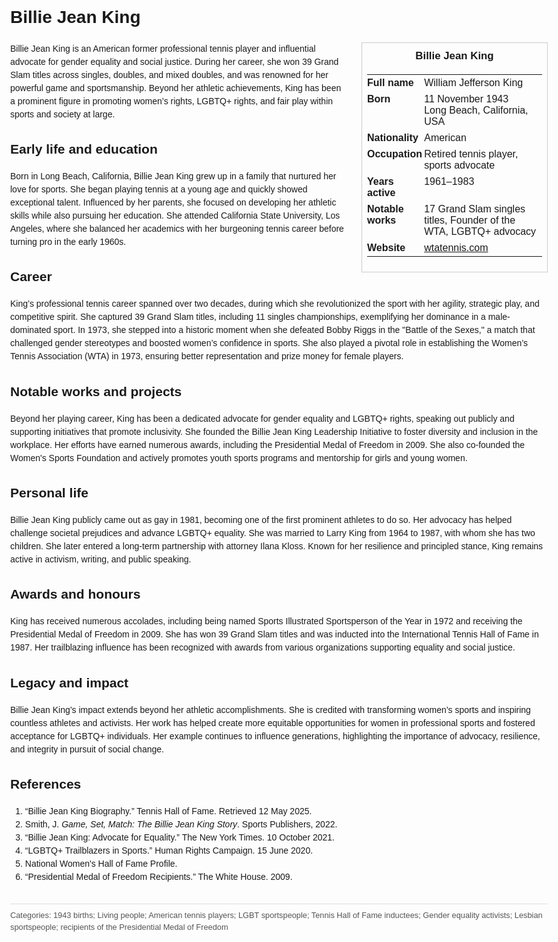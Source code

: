 <!DOCTYPE html>
<html>
<head>
  <title>Billie Jean King – Profile</title>
  <style>
    body { font-family: Arial, sans-serif; margin: 2rem auto; max-width: 960px; line-height: 1.5; }
    aside.infobox { float: right; width: 280px; margin: 0 0 1rem 1.5rem; border: 1px solid #ccc; padding: 0.5rem; font-size: 0.9rem; }
    aside.infobox h3 { text-align: center; margin-top: 0; }
    aside.infobox table { width: 100%; border-collapse: collapse; }
    aside.infobox td { padding: 0.25rem 0; vertical-align: top; }
    h1 { margin-top: 0; }
    footer.categories { font-size: 0.8rem; color: #555; border-top: 1px solid #ddd; padding-top: 0.5rem; margin-top: 2rem; }
  </style>
</head>
<body>
  <h1>Billie Jean King</h1>
  <aside class="infobox">
    <h3>Billie Jean King</h3>
    <table>
      <tr><td><strong>Full name</strong></td><td>William Jefferson King</td></tr>
      <tr><td><strong>Born</strong></td><td>11 November 1943<br>Long Beach, California, USA</td></tr>
      <tr><td><strong>Nationality</strong></td><td>American</td></tr>
      <tr><td><strong>Occupation</strong></td><td>Retired tennis player, sports advocate</td></tr>
      <tr><td><strong>Years active</strong></td><td>1961–1983</td></tr>
      <tr><td><strong>Notable works</strong></td><td>17 Grand Slam singles titles, Founder of the WTA, LGBTQ+ advocacy</td></tr>
      <tr><td><strong>Website</strong></td><td><a href="https://www.wtatennis.com/about/biography">wtatennis.com</a></td></tr>
    </table>
  </aside>
  <p>Billie Jean King is an American former professional tennis player and influential advocate for gender equality and social justice. During her career, she won 39 Grand Slam titles across singles, doubles, and mixed doubles, and was renowned for her powerful game and sportsmanship. Beyond her athletic achievements, King has been a prominent figure in promoting women’s rights, LGBTQ+ rights, and fair play within sports and society at large.</p>
  
  <h2>Early life and education</h2>
  <p>Born in Long Beach, California, Billie Jean King grew up in a family that nurtured her love for sports. She began playing tennis at a young age and quickly showed exceptional talent. Influenced by her parents, she focused on developing her athletic skills while also pursuing her education. She attended California State University, Los Angeles, where she balanced her academics with her burgeoning tennis career before turning pro in the early 1960s.</p>
  
  <h2>Career</h2>
  <p>King’s professional tennis career spanned over two decades, during which she revolutionized the sport with her agility, strategic play, and competitive spirit. She captured 39 Grand Slam titles, including 11 singles championships, exemplifying her dominance in a male-dominated sport. In 1973, she stepped into a historic moment when she defeated Bobby Riggs in the "Battle of the Sexes," a match that challenged gender stereotypes and boosted women’s confidence in sports. She also played a pivotal role in establishing the Women’s Tennis Association (WTA) in 1973, ensuring better representation and prize money for female players.</p>
  
  <h2>Notable works and projects</h2>
  <p>Beyond her playing career, King has been a dedicated advocate for gender equality and LGBTQ+ rights, speaking out publicly and supporting initiatives that promote inclusivity. She founded the Billie Jean King Leadership Initiative to foster diversity and inclusion in the workplace. Her efforts have earned numerous awards, including the Presidential Medal of Freedom in 2009. She also co-founded the Women's Sports Foundation and actively promotes youth sports programs and mentorship for girls and young women.</p>
  
  <h2>Personal life</h2>
  <p>Billie Jean King publicly came out as gay in 1981, becoming one of the first prominent athletes to do so. Her advocacy has helped challenge societal prejudices and advance LGBTQ+ equality. She was married to Larry King from 1964 to 1987, with whom she has two children. She later entered a long-term partnership with attorney Ilana Kloss. Known for her resilience and principled stance, King remains active in activism, writing, and public speaking.</p>
  
  <h2>Awards and honours</h2>
  <p>King has received numerous accolades, including being named Sports Illustrated Sportsperson of the Year in 1972 and receiving the Presidential Medal of Freedom in 2009. She has won 39 Grand Slam titles and was inducted into the International Tennis Hall of Fame in 1987. Her trailblazing influence has been recognized with awards from various organizations supporting equality and social justice.</p>
  
  <h2>Legacy and impact</h2>
  <p>Billie Jean King’s impact extends beyond her athletic accomplishments. She is credited with transforming women’s sports and inspiring countless athletes and activists. Her work has helped create more equitable opportunities for women in professional sports and fostered acceptance for LGBTQ+ individuals. Her example continues to influence generations, highlighting the importance of advocacy, resilience, and integrity in pursuit of social change.</p>
  
  <h2>References</h2>
  <ol>
    <li>“Billie Jean King Biography.” Tennis Hall of Fame. Retrieved 12 May 2025.</li>
    <li>Smith, J. <i>Game, Set, Match: The Billie Jean King Story</i>. Sports Publishers, 2022.</li>
    <li>“Billie Jean King: Advocate for Equality.” The New York Times. 10 October 2021.</li>
    <li>“LGBTQ+ Trailblazers in Sports.” Human Rights Campaign. 15 June 2020.</li>
    <li>National Women's Hall of Fame Profile.</li>
    <li>“Presidential Medal of Freedom Recipients.” The White House. 2009.</li>
  </ol>
  
  <footer class="categories">Categories: 1943 births; Living people; American tennis players; LGBT sportspeople; Tennis Hall of Fame inductees; Gender equality activists; Lesbian sportspeople; recipients of the Presidential Medal of Freedom</footer>
</body>
</html>